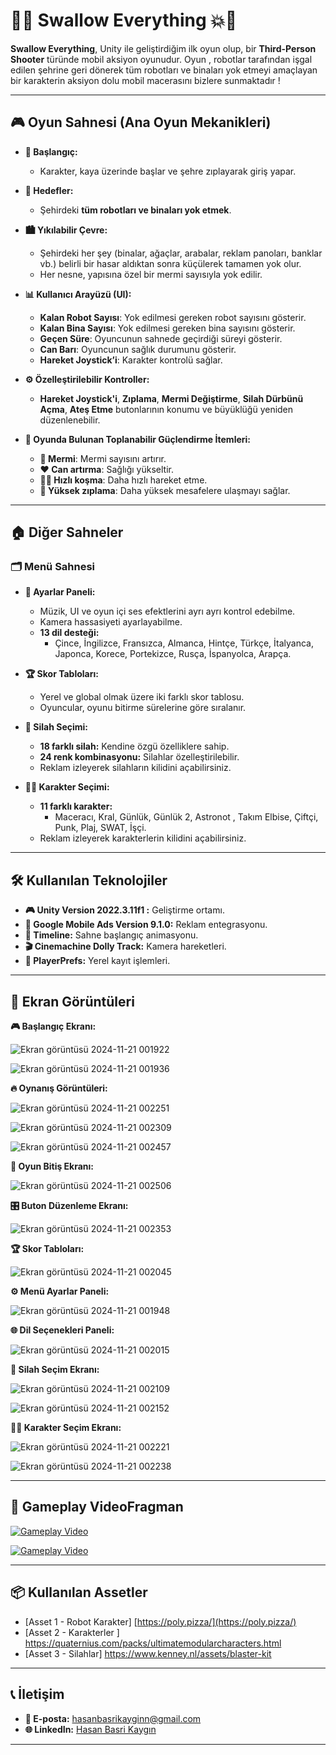 
# 🤖💥 Swallow Everything 💥🤖

**Swallow Everything**, Unity ile geliştirdiğim ilk oyun olup, bir **Third-Person Shooter** türünde mobil aksiyon oyunudur. Oyun , robotlar tarafından işgal edilen şehrine geri dönerek tüm robotları ve binaları yok etmeyi amaçlayan bir karakterin aksiyon dolu mobil macerasını bizlere sunmaktadır !

---

## 🎮 Oyun Sahnesi (Ana Oyun Mekanikleri)

- **🚀 Başlangıç:**
  - Karakter, kaya üzerinde başlar ve şehre zıplayarak giriş yapar.

- **🎯 Hedefler:**
  - Şehirdeki **tüm robotları ve binaları yok etmek**.

- **🏙️ Yıkılabilir Çevre:**
  - Şehirdeki her şey (binalar, ağaçlar, arabalar, reklam panoları, banklar vb.) belirli bir hasar aldıktan sonra küçülerek tamamen yok olur.
  - Her nesne, yapısına özel bir mermi sayısıyla yok edilir.

- **📊 Kullanıcı Arayüzü (UI):**
  - **Kalan Robot Sayısı**: Yok edilmesi gereken robot sayısını gösterir.
  - **Kalan Bina Sayısı**: Yok edilmesi gereken bina sayısını gösterir.
  - **Geçen Süre**: Oyuncunun sahnede geçirdiği süreyi gösterir.
  - **Can Barı**: Oyuncunun sağlık durumunu gösterir.
  - **Hareket Joystick’i**: Karakter kontrolü sağlar.

- **⚙️ Özelleştirilebilir Kontroller:**
  - **Hareket Joystick'i**, **Zıplama**, **Mermi Değiştirme**, **Silah Dürbünü Açma**, **Ateş Etme** butonlarının konumu ve büyüklüğü yeniden düzenlenebilir.

- **💎 Oyunda Bulunan Toplanabilir Güçlendirme İtemleri:**
  - **🔫 Mermi**: Mermi sayısını artırır.
  - **❤️ Can artırma**: Sağlığı yükseltir.
  - **🏃‍♂️ Hızlı koşma**: Daha hızlı hareket etme.
  - **🦘 Yüksek zıplama**: Daha yüksek mesafelere ulaşmayı sağlar.

---

## 🏠 Diğer Sahneler

### 🗂️ Menü Sahnesi
- **🔧 Ayarlar Paneli:**
  - Müzik, UI ve oyun içi ses efektlerini ayrı ayrı kontrol edebilme.
  - Kamera hassasiyeti ayarlayabilme.
  - **13 dil desteği:**
    - Çince, İngilizce, Fransızca, Almanca, Hintçe, Türkçe, İtalyanca, Japonca, Korece, Portekizce, Rusça, İspanyolca, Arapça.

- **🏆 Skor Tabloları:**
  - Yerel ve global olmak üzere iki farklı skor tablosu.
  - Oyuncular, oyunu bitirme sürelerine göre sıralanır.

- **🔫 Silah Seçimi:**
  - **18 farklı silah:** Kendine özgü özelliklere sahip.
  - **24 renk kombinasyonu:** Silahlar özelleştirilebilir.
  - Reklam izleyerek silahların kilidini açabilirsiniz.

- **🧍‍♂️ Karakter Seçimi:**
  - **11 farklı karakter:**
    - Maceracı, Kral, Günlük, Günlük 2, Astronot , Takım Elbise, Çiftçi, Punk, Plaj, SWAT, İşçi.
  - Reklam izleyerek karakterlerin kilidini açabilirsiniz.

---

## 🛠️ Kullanılan Teknolojiler

- **🎮 Unity Version 2022.3.11f1 :** Geliştirme ortamı.
- **📱 Google Mobile Ads Version 9.1.0:** Reklam entegrasyonu.
- **🎥 Timeline:** Sahne başlangıç animasyonu.
- **🎬 Cinemachine Dolly Track:** Kamera hareketleri.
- **💾 PlayerPrefs:** Yerel kayıt işlemleri.

---

## 📸 Ekran Görüntüleri

**🎮 Başlangıç Ekranı:**

![Ekran görüntüsü 2024-11-21 001922](https://github.com/user-attachments/assets/482c20d7-abff-4525-b635-455f61cf3415)

![Ekran görüntüsü 2024-11-21 001936](https://github.com/user-attachments/assets/95322de3-9fe1-4ed4-a7b1-37042ceef594)

**🔥 Oynanış Görüntüleri:**

![Ekran görüntüsü 2024-11-21 002251](https://github.com/user-attachments/assets/646cef2c-cb82-4306-aff3-3427de4778d3)

![Ekran görüntüsü 2024-11-21 002309](https://github.com/user-attachments/assets/ea5e8e9b-e3c2-42b1-9b32-d02486589b6f)

![Ekran görüntüsü 2024-11-21 002457](https://github.com/user-attachments/assets/7ee03364-032b-4961-9700-0f85861cce4c)

**🏁 Oyun Bitiş Ekranı:**

![Ekran görüntüsü 2024-11-21 002506](https://github.com/user-attachments/assets/79398332-d459-426b-8dac-b06c06017064)

**🎛️ Buton Düzenleme Ekranı:**

![Ekran görüntüsü 2024-11-21 002353](https://github.com/user-attachments/assets/058ff8c9-b855-4272-9391-45095f4bfb01)

**🏆 Skor Tabloları:**

![Ekran görüntüsü 2024-11-21 002045](https://github.com/user-attachments/assets/74a64c32-c014-493f-b51b-540d20e48706)

**⚙️ Menü Ayarlar Paneli:**

![Ekran görüntüsü 2024-11-21 001948](https://github.com/user-attachments/assets/8910674d-19f5-499a-b429-aa8423f26741)

**🌐 Dil Seçenekleri Paneli:**

![Ekran görüntüsü 2024-11-21 002015](https://github.com/user-attachments/assets/5adc1526-7cdc-45d9-9155-72ebc3d5324e)

**🔫 Silah Seçim Ekranı:**

![Ekran görüntüsü 2024-11-21 002109](https://github.com/user-attachments/assets/79be4445-3b0a-4b04-8743-059daccc9b04)

![Ekran görüntüsü 2024-11-21 002152](https://github.com/user-attachments/assets/3a3af747-7a87-4998-9bfe-49135a54f213)

**🧙‍♂️ Karakter Seçim Ekranı:**

![Ekran görüntüsü 2024-11-21 002221](https://github.com/user-attachments/assets/b9df8558-79ec-479f-a622-111172ee549a)

![Ekran görüntüsü 2024-11-21 002238](https://github.com/user-attachments/assets/b182f9e8-2014-4cfc-bb36-09a92c8303e1)

---

## 🎥 Gameplay VideoFragman

[![Gameplay Video](https://img.youtube.com/vi/J5l2Px_SJDE/0.jpg)](https://www.youtube.com/watch?v=J5l2Px_SJDE&ab_channel=G%C4%B1nGames)

[![Gameplay Video](https://img.youtube.com/vi/Ps7XUH_xMAk/0.jpg)](https://www.youtube.com/watch?v=Ps7XUH_xMAk&ab_channel=G%C4%B1nGames)

---

## 📦 Kullanılan Assetler

- [Asset 1 - Robot Karakter] [https://poly.pizza/](https://poly.pizza/)
- [Asset 2 - Karakterler ] https://quaternius.com/packs/ultimatemodularcharacters.html
- [Asset 3 - Silahlar] https://www.kenney.nl/assets/blaster-kit

---

## 📞 İletişim

- **📧 E-posta:** hasanbasrikayginn@gmail.com  
- **🌐 LinkedIn:** [Hasan Basri Kaygın](https://www.linkedin.com/in/hasanbasrikaygin/)  

---


